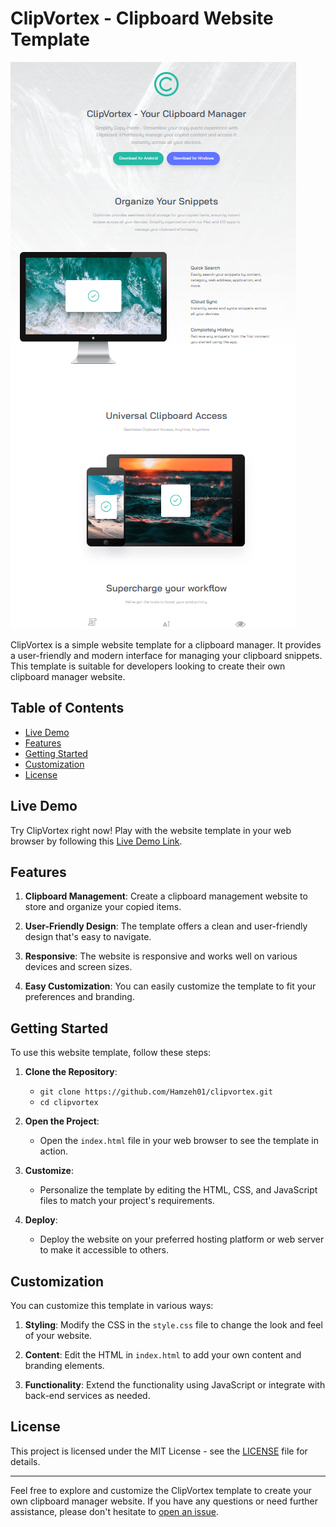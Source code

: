 # ClipVortex - Clipboard Website Template

![Website Screenshot](images/screen.png)

ClipVortex is a simple website template for a clipboard manager. It provides a user-friendly and modern interface for managing your clipboard snippets. This template is suitable for developers looking to create their own clipboard manager website.

## Table of Contents

- [Live Demo](#live-demo)
- [Features](#features)
- [Getting Started](#getting-started)
- [Customization](#customization)
- [License](#license)

## Live Demo

Try ClipVortex right now! Play with the website template in your web browser by following this [Live Demo Link](https://hamzeh01.github.io/ClipVortex/).

## Features

1. **Clipboard Management**: Create a clipboard management website to store and organize your copied items.

2. **User-Friendly Design**: The template offers a clean and user-friendly design that's easy to navigate.

3. **Responsive**: The website is responsive and works well on various devices and screen sizes.

4. **Easy Customization**: You can easily customize the template to fit your preferences and branding.

## Getting Started

To use this website template, follow these steps:

1. **Clone the Repository**:

   - `git clone https://github.com/Hamzeh01/clipvortex.git`
   - `cd clipvortex`

2. **Open the Project**:

   - Open the `index.html` file in your web browser to see the template in action.

3. **Customize**:

   - Personalize the template by editing the HTML, CSS, and JavaScript files to match your project's requirements.

4. **Deploy**:

   - Deploy the website on your preferred hosting platform or web server to make it accessible to others.

## Customization

You can customize this template in various ways:

1. **Styling**: Modify the CSS in the `style.css` file to change the look and feel of your website.

2. **Content**: Edit the HTML in `index.html` to add your own content and branding elements.

3. **Functionality**: Extend the functionality using JavaScript or integrate with back-end services as needed.

## License

This project is licensed under the MIT License - see the [LICENSE](LICENSE) file for details.

---

Feel free to explore and customize the ClipVortex template to create your own clipboard manager website. If you have any questions or need further assistance, please don't hesitate to [open an issue](https://github.com/Hamzeh01/clipvortex/issues).
